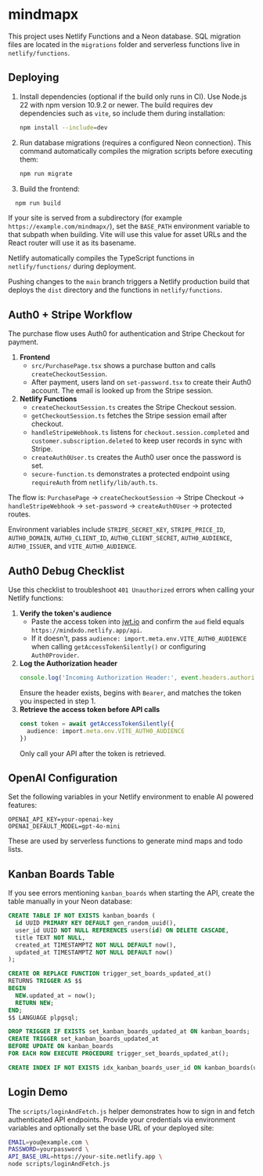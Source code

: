 # mindmapx

This project uses Netlify Functions and a Neon database. SQL migration files are located in the `migrations` folder and serverless functions live in `netlify/functions`.

## Deploying

1. Install dependencies (optional if the build only runs in CI). Use Node.js 22
   with npm version 10.9.2 or newer. The build requires dev dependencies such as
   `vite`, so include them during installation:
   ```bash
   npm install --include=dev
   ```
2. Run database migrations (requires a configured Neon connection). This command
   automatically compiles the migration scripts before executing them:
   ```bash
   npm run migrate
   ```
3. Build the frontend:
```bash
  npm run build
```

If your site is served from a subdirectory (for example
`https://example.com/mindmapx/`), set the `BASE_PATH` environment variable to
that subpath when building. Vite will use this value for asset URLs and the
React router will use it as its basename.

Netlify automatically compiles the TypeScript functions in
`netlify/functions/` during deployment.

Pushing changes to the `main` branch triggers a Netlify production build that deploys the `dist` directory and the functions in `netlify/functions`.

## Auth0 + Stripe Workflow

The purchase flow uses Auth0 for authentication and Stripe Checkout for payment.

1. **Frontend**
   - `src/PurchasePage.tsx` shows a purchase button and calls `createCheckoutSession`.
   - After payment, users land on `set-password.tsx` to create their Auth0 account. The email is looked up from the Stripe session.
2. **Netlify Functions**
   - `createCheckoutSession.ts` creates the Stripe Checkout session.
   - `getCheckoutSession.ts` fetches the Stripe session email after checkout.
   - `handleStripeWebhook.ts` listens for `checkout.session.completed` and `customer.subscription.deleted` to keep user records in sync with Stripe.
   - `createAuth0User.ts` creates the Auth0 user once the password is set.
   - `secure-function.ts` demonstrates a protected endpoint using `requireAuth` from `netlify/lib/auth.ts`.

The flow is: `PurchasePage` → `createCheckoutSession` → Stripe Checkout → `handleStripeWebhook` → `set-password` → `createAuth0User` → protected routes.

Environment variables include `STRIPE_SECRET_KEY`, `STRIPE_PRICE_ID`, `AUTH0_DOMAIN`, `AUTH0_CLIENT_ID`, `AUTH0_CLIENT_SECRET`, `AUTH0_AUDIENCE`, `AUTH0_ISSUER`, and `VITE_AUTH0_AUDIENCE`.

## Auth0 Debug Checklist

Use this checklist to troubleshoot `401 Unauthorized` errors when calling your
Netlify functions:

1. **Verify the token's audience**
   - Paste the access token into [jwt.io](https://jwt.io/) and confirm the
     `aud` field equals `https://mindxdo.netlify.app/api`.
   - If it doesn't, pass `audience: import.meta.env.VITE_AUTH0_AUDIENCE` when
     calling `getAccessTokenSilently()` or configuring `Auth0Provider`.
2. **Log the Authorization header**
   ```ts
   console.log('Incoming Authorization Header:', event.headers.authorization)
   ```
   Ensure the header exists, begins with `Bearer`, and matches the token you
   inspected in step&nbsp;1.
4. **Retrieve the access token before API calls**
   ```ts
   const token = await getAccessTokenSilently({
     audience: import.meta.env.VITE_AUTH0_AUDIENCE
   })
   ```
   Only call your API after the token is retrieved.

## OpenAI Configuration

Set the following variables in your Netlify environment to enable AI powered features:

```
OPENAI_API_KEY=your-openai-key
OPENAI_DEFAULT_MODEL=gpt-4o-mini
```

These are used by serverless functions to generate mind maps and todo lists.

## Kanban Boards Table

If you see errors mentioning `kanban_boards` when starting the API, create the table manually in your Neon database:

```sql
CREATE TABLE IF NOT EXISTS kanban_boards (
  id UUID PRIMARY KEY DEFAULT gen_random_uuid(),
  user_id UUID NOT NULL REFERENCES users(id) ON DELETE CASCADE,
  title TEXT NOT NULL,
  created_at TIMESTAMPTZ NOT NULL DEFAULT now(),
  updated_at TIMESTAMPTZ NOT NULL DEFAULT now()
);

CREATE OR REPLACE FUNCTION trigger_set_boards_updated_at()
RETURNS TRIGGER AS $$
BEGIN
  NEW.updated_at = now();
  RETURN NEW;
END;
$$ LANGUAGE plpgsql;

DROP TRIGGER IF EXISTS set_kanban_boards_updated_at ON kanban_boards;
CREATE TRIGGER set_kanban_boards_updated_at
BEFORE UPDATE ON kanban_boards
FOR EACH ROW EXECUTE PROCEDURE trigger_set_boards_updated_at();

CREATE INDEX IF NOT EXISTS idx_kanban_boards_user_id ON kanban_boards(user_id);
```

## Login Demo

The `scripts/loginAndFetch.js` helper demonstrates how to sign in and fetch
authenticated API endpoints. Provide your credentials via environment variables
and optionally set the base URL of your deployed site:

```bash
EMAIL=you@example.com \
PASSWORD=yourpassword \
API_BASE_URL=https://your-site.netlify.app \
node scripts/loginAndFetch.js
```
